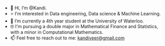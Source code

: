 - 👋 Hi, I’m @Kandi.
- ⭐️ I’m interested in Data engineering, Data science & Machine Learning.
- 👑 I’m currently a 4th year student at the University of Waterloo.
- 🤓 I'm pursuing a double major in Mathematical Finance and Statistics, with a minor in Computational Mathematics.
- 📫 Feel free to reach out to me: kandiveer@gmail.com

<!---
kandiveera/kandiveera is a ✨ special ✨ repository because its `README.md` (this file) appears on your GitHub profile.
You can click the Preview link to take a look at your changes.
--->
